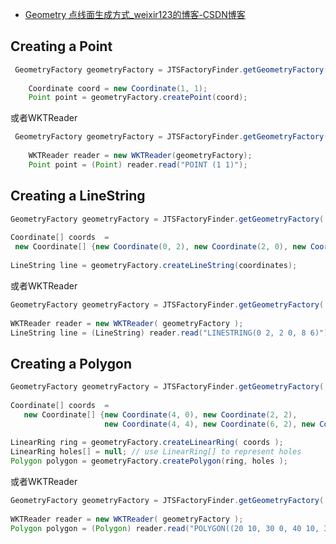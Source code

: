- [Geometry 点线面生成方式_weixir123的博客-CSDN博客](https://blog.csdn.net/weixir123/article/details/84602138)

## Creating a Point

```java
 GeometryFactory geometryFactory = JTSFactoryFinder.getGeometryFactory();
    
    Coordinate coord = new Coordinate(1, 1);
    Point point = geometryFactory.createPoint(coord);
```

 或者WKTReader

```java
 GeometryFactory geometryFactory = JTSFactoryFinder.getGeometryFactory();
    
    WKTReader reader = new WKTReader(geometryFactory);
    Point point = (Point) reader.read("POINT (1 1)");
```

## Creating a LineString

```java
GeometryFactory geometryFactory = JTSFactoryFinder.getGeometryFactory( null );
 
Coordinate[] coords  =
 new Coordinate[] {new Coordinate(0, 2), new Coordinate(2, 0), new Coordinate(8, 6) };
 
LineString line = geometryFactory.createLineString(coordinates);
```

 或者WKTReader

```java
GeometryFactory geometryFactory = JTSFactoryFinder.getGeometryFactory( null );
 
WKTReader reader = new WKTReader( geometryFactory );
LineString line = (LineString) reader.read("LINESTRING(0 2, 2 0, 8 6)");
```

## Creating a Polygon

```java
GeometryFactory geometryFactory = JTSFactoryFinder.getGeometryFactory( null );
 
Coordinate[] coords  =
   new Coordinate[] {new Coordinate(4, 0), new Coordinate(2, 2),
                     new Coordinate(4, 4), new Coordinate(6, 2), new Coordinate(4, 0) };
 
LinearRing ring = geometryFactory.createLinearRing( coords );
LinearRing holes[] = null; // use LinearRing[] to represent holes
Polygon polygon = geometryFactory.createPolygon(ring, holes );
```

  或者WKTReader

```java
GeometryFactory geometryFactory = JTSFactoryFinder.getGeometryFactory( null );
 
WKTReader reader = new WKTReader( geometryFactory );
Polygon polygon = (Polygon) reader.read("POLYGON((20 10, 30 0, 40 10, 30 20, 20 10))");
```